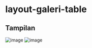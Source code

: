 # layout-galeri-table

## Tampilan
![image](https://user-images.githubusercontent.com/67667654/135082006-f26a82d1-5ec4-41f8-b8cb-529f985a415e.png)
![image](https://user-images.githubusercontent.com/67667654/135082172-ba2ab846-7c37-4018-ab07-882c8a9dad92.png)
